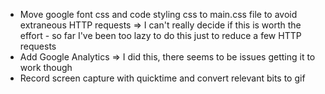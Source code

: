 - Move google font css and code styling css to main.css file to avoid extraneous HTTP requests
    => I can't really decide if this is worth the effort - so far I've been too lazy to do this just to reduce a few HTTP requests
- Add Google Analytics
    => I did this, there seems to be issues getting it to work though
- Record screen capture with quicktime and convert relevant bits to gif
